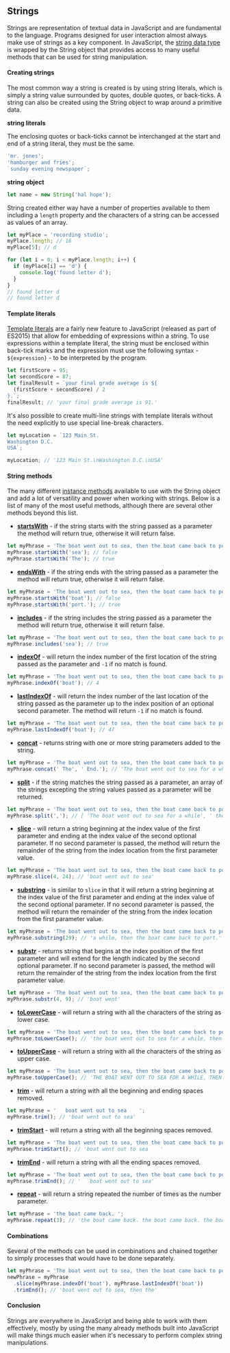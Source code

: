 ## Strings

Strings are representation of textual data in JavaScript and are fundamental to the language. Programs designed for user interaction almost always make use of strings as a key component. In JavaScript, the [string data type](https://developer.mozilla.org/en-US/docs/Web/JavaScript/Reference/Global_Objects/String) is wrapped by the String object that provides access to many useful methods that can be used for string manipulation.

#### Creating strings

The most common way a string is created is by using string literals, which is simply a string value surrounded by quotes, double quotes, or back-ticks. A string can also be created using the String object to wrap around a primitive data.

**string literals**

The enclosing quotes or back-ticks cannot be interchanged at the start and end of a string literal, they must be the same.

```javascript
'mr. jones';
'hamburger and fries';
`sunday evening newspaper`;
```

**string object**

```javascript
let name = new String('hal hope');
```

String created either way have a number of properties available to them including a `length` property and the characters of a string can be accessed as values of an array.

```javascript
let myPlace = 'recording studio';
myPlace.length; // 16
myPlace[5]; // d

for (let i = 0; i < myPlace.length; i++) {
  if (myPlace[i] == 'd') {
    console.log('found letter d');
  }
}
// found letter d
// found letter d
```

#### Template literals

[Template literals](https://developer.mozilla.org/en-US/docs/Web/JavaScript/Reference/Template_literals) are a fairly new feature to JavaScript (released as part of ES2015) that allow for embedding of expressions within a string. To use expressions within a template literal, the string must be enclosed within back-tick marks and the expression must use the following syntax - `${expression}` - to be interpreted by the program.

```javascript
let firstScore = 95;
let secondScore = 87;
let finalResult = `your final grade average is ${
  (firstScore + secondScore) / 2
}.`;
finalResult; // 'your final grade average is 91.'
```

It's also possible to create multi-line strings with template literals without the need explicitly to use special line-break characters.

```javascript
let myLocation = `123 Main St.
Washington D.C.
USA`;

myLocation; // '123 Main St.\nWashington D.C.\nUSA'
```

#### String methods

The many different [instance methods](https://developer.mozilla.org/en-US/docs/Web/JavaScript/Reference/Global_Objects/String#instance_methods) available to use with the String object and add a lot of versatility and power when working with strings. Below is a list of many of the most useful methods, although there are several other methods beyond this list.

- **[startsWith](https://developer.mozilla.org/en-US/docs/Web/JavaScript/Reference/Global_Objects/String/startsWith)** - if the string starts with the string passed as a parameter the method will return true, otherwise it will return false.

```javascript
let myPhrase = 'The boat went out to sea, then the boat came back to port.';
myPhrase.startsWith('sea'); // false
myPhrase.startsWith('The'); // true
```

- **[endsWith](https://developer.mozilla.org/en-US/docs/Web/JavaScript/Reference/Global_Objects/String/endsWith)** - if the string ends with the string passed as a parameter the method will return true, otherwise it will return false.

```javascript
let myPhrase = 'The boat went out to sea, then the boat came back to port.';
myPhrase.startsWith('boat'); // false
myPhrase.startsWith('port.'); // true
```

- **[includes](https://developer.mozilla.org/en-US/docs/Web/JavaScript/Reference/Global_Objects/String/includes)** - if the string includes the string passed as a parameter the method will return true, otherwise it will return false.

```javascript
let myPhrase = 'The boat went out to sea, then the boat came back to port.';
myPhrase.includes('sea'); // true
```

- **[indexOf](https://developer.mozilla.org/en-US/docs/Web/JavaScript/Reference/Global_Objects/String/indexOf)** - will return the index number of the first location of the string passed as the parameter and `-1` if no match is found.

```javascript
let myPhrase = 'The boat went out to sea, then the boat came back to port.';
myPhrase.indexOf('boat'); // 4
```

- **[lastIndexOf]()** - will return the index number of the last location of the string passed as the parameter up to the index position of an optional second parameter. The method will return `-1` if no match is found.

```javascript
let myPhrase = 'The boat went out to sea, then the boat came back to port.';
myPhrase.lastIndexOf('boat'); // 47
```

- **[concat](https://developer.mozilla.org/en-US/docs/Web/JavaScript/Reference/Global_Objects/String/concat)** - returns string with one or more string parameters added to the string.

```javascript
let myPhrase = 'The boat went out to sea, then the boat came back to port.';
myPhrase.concat(' The', ' End.'); // 'The boat went out to sea for a while, then the boat came back to port. The End.'
```

- **[split](https://developer.mozilla.org/en-US/docs/Web/JavaScript/Reference/Global_Objects/String/split)** - if the string matches the string passed as a parameter, an array of the strings excepting the string values passed as a parameter will be returned.

```javascript
let myPhrase = 'The boat went out to sea, then the boat came back to port.';
myPhrase.split(','); // [ 'The boat went out to sea for a while', ' then the boat came back to port.' ];
```

- **[slice](https://developer.mozilla.org/en-US/docs/Web/JavaScript/Reference/Global_Objects/String/slice)** - will return a string beginning at the index value of the first parameter and ending at the index value of the second optional parameter. If no second parameter is passed, the method will return the remainder of the string from the index location from the first parameter value.

```javascript
let myPhrase = 'The boat went out to sea, then the boat came back to port.';
myPhrase.slice(4, 24); // 'boat went out to sea'
```

- **[substring](https://developer.mozilla.org/en-US/docs/Web/JavaScript/Reference/Global_Objects/String/substring)** - is similar to `slice` in that it will return a string beginning at the index value of the first parameter and ending at the index value of the second optional parameter. If no second parameter is passed, the method will return the remainder of the string from the index location from the first parameter value.

```javascript
let myPhrase = 'The boat went out to sea, then the boat came back to port.';
myPhrase.substring(29); // 'a while, then the boat came back to port.'
```

- **[substr](https://developer.mozilla.org/en-US/docs/Web/JavaScript/Reference/Global_Objects/String/substr)** - returns string that begins at the index position of the first parameter and will extend for the length indicated by the second optional parameter. If no second parameter is passed, the method will return the remainder of the string from the index location from the first parameter value.

```javascript
let myPhrase = 'The boat went out to sea, then the boat came back to port.';
myPhrase.substr(4, 9); // 'boat went'
```

- **[toLowerCase](https://developer.mozilla.org/en-US/docs/Web/JavaScript/Reference/Global_Objects/String/toLowerCase)** - will return a string with all the characters of the string as lower case.

```javascript
let myPhrase = 'The boat went out to sea, then the boat came back to port.';
myPhrase.toLowerCase(); // 'the boat went out to sea for a while, then the boat came back to port.'
```

- **[toUpperCase](https://developer.mozilla.org/en-US/docs/Web/JavaScript/Reference/Global_Objects/String/toUpperCase)** - will return a string with all the characters of the string as upper case.

```javascript
let myPhrase = 'The boat went out to sea, then the boat came back to port.';
myPhrase.toUpperCase(); // 'THE BOAT WENT OUT TO SEA FOR A WHILE, THEN THE BOAT CAME BACK TO PORT.'
```

- **[trim](https://developer.mozilla.org/en-US/docs/Web/JavaScript/Reference/Global_Objects/String/Trim)** - will return a string with all the beginning and ending spaces removed.

```javascript
let myPhrase = '   boat went out to sea    ';
myPhrase.trim(); // 'boat went out to sea'
```

- **[trimStart]()** - will return a string with all the beginning spaces removed.

```javascript
let myPhrase = 'The boat went out to sea, then the boat came back to port.';
myPhrase.trimStart(); // 'boat went out to sea    '
```

- **[trimEnd]()** - will return a string with all the ending spaces removed.

```javascript
let myPhrase = 'The boat went out to sea, then the boat came back to port.';
myPhrase.trimEnd(); // '   boat went out to sea'
```

- **[repeat](https://developer.mozilla.org/en-US/docs/Web/JavaScript/Reference/Global_Objects/String/repeat)** - will return a string repeated the number of times as the number parameter.

```javascript
let myPhrase = 'the boat came back. ';
myPhrase.repeat(3); // 'the boat came back. the boat came back. the boat came back. '
```

#### Combinations

Several of the methods can be used in combinations and chained together to simply processes that would have to be done separately.

```javascript
let myPhrase = 'The boat went out to sea, then the boat came back to port.';
newPhrase = myPhrase
  .slice(myPhrase.indexOf('boat'), myPhrase.lastIndexOf('boat'))
  .trimEnd(); // 'boat went out to sea, then the'
```

#### Conclusion

Strings are everywhere in JavaScript and being able to work with them effectively, mostly by using the many already methods built into JavaScript will make things much easier when it's necessary to perform complex string manipulations.
